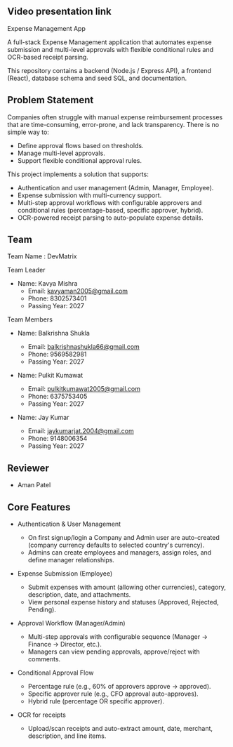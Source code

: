 ## Video presentation link


Expense Management App

A full-stack Expense Management application that automates expense submission and multi-level approvals with flexible conditional rules and OCR-based receipt parsing.

This repository contains a backend (Node.js / Express API), a frontend (React), database schema and seed SQL, and documentation.

## Problem Statement

Companies often struggle with manual expense reimbursement processes that are time-consuming, error-prone, and lack transparency. There is no simple way to:

- Define approval flows based on thresholds.
- Manage multi-level approvals.
- Support flexible conditional approval rules.

This project implements a solution that supports:

- Authentication and user management (Admin, Manager, Employee).
- Expense submission with multi-currency support.
- Multi-step approval workflows with configurable approvers and conditional rules (percentage-based, specific approver, hybrid).
- OCR-powered receipt parsing to auto-populate expense details.

## Team

Team Name : DevMatrix

Team Leader

- Name: Kavya Mishra
  - Email: kavyaman2005@gmail.com
  - Phone: 8302573401
  - Passing Year: 2027

Team Members

- Name: Balkrishna Shukla
  - Email: balkrishnashukla66@gmail.com
  - Phone: 9569582981
  - Passing Year: 2027

- Name: Pulkit Kumawat
  - Email: pulkitkumawat2005@gmail.com
  - Phone: 6375753405
  - Passing Year: 2027

- Name: Jay Kumar
  - Email: jaykumarjat.2004@gmail.com
  - Phone: 9148006354
  - Passing Year: 2027
## Reviewer

- Aman Patel
  
## Core Features

- Authentication & User Management
	- On first signup/login a Company and Admin user are auto-created (company currency defaults to selected country's currency).
	- Admins can create employees and managers, assign roles, and define manager relationships.

- Expense Submission (Employee)
	- Submit expenses with amount (allowing other currencies), category, description, date, and attachments.
	- View personal expense history and statuses (Approved, Rejected, Pending).

- Approval Workflow (Manager/Admin)
	- Multi-step approvals with configurable sequence (Manager → Finance → Director, etc.).
	- Managers can view pending approvals, approve/reject with comments.

- Conditional Approval Flow
	- Percentage rule (e.g., 60% of approvers approve → approved).
	- Specific approver rule (e.g., CFO approval auto-approves).
	- Hybrid rule (percentage OR specific approver).

- OCR for receipts
	- Upload/scan receipts and auto-extract amount, date, merchant, description, and line items.



